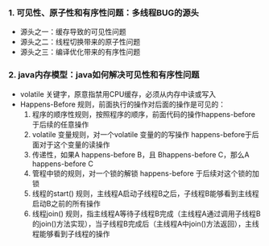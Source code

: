 ### 1. 可见性、原子性和有序性问题：多线程BUG的源头
* 源头之一：缓存导致的可见性问题
* 源头之二：线程切换带来的原子性问题
* 源头之三：编译优化带来的有序性问题  
  
### 2. java内存模型：java如何解决可见性和有序性问题
* volatile 关键字，原意指禁用CPU缓存，必须从内存中读或写入
* Happens-Before 规则，前面执行的操作对后面的操作是可见的：  
    1. 程序的顺序性规则，按照程序的顺序，前面代码的操作happens-before于后续的任意操作  
    2. volatile 变量规则，对一个volatile 变量的的写操作 happens-before于后面对于这个变量的读操作
    3. 传递性，如果A happens-before B，且 Bhappens-before C，那么A happens-before C  
    4. 管程中锁的规则，对一个锁的解锁 happens-before 于后续对这个锁的加锁  
    5. 线程的start() 规则，主线程A启动子线程B之后，子线程B能够看到主线程启动B之前的所有操作  
    6. 线程join() 规则，指主线程A等待子线程B完成（主线程A通过调用子线程B的join()方法实现），当子线程B完成后（主线程A中join()方法返回），主线程能够看到子线程的操作  


